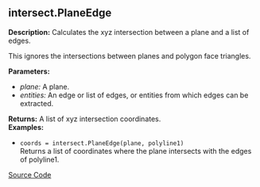 ## intersect.PlaneEdge  
  
  
**Description:** Calculates the xyz intersection between a plane and a list of edges.


This ignores the intersections between planes and polygon face triangles.

  
  
**Parameters:**  
  * *plane:* A plane.  
  * *entities:* An edge or list of edges, or entities from which edges can be extracted.  
  
**Returns:** A list of xyz intersection coordinates.  
**Examples:**  
  * `coords = intersect.PlaneEdge(plane, polyline1)`  
    Returns a list of coordinates where the plane intersects with the edges of polyline1.
  

[Source Code](https://github.com/design-automation/mobius-sim-funcs/blob/main/src/modules/functions/intersect/PlaneEdge.ts) 